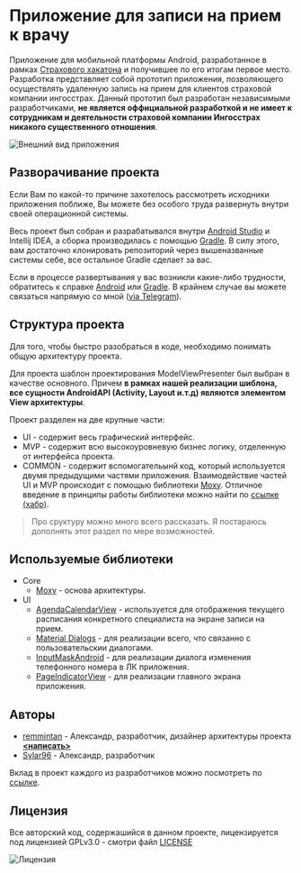 # Приложение для записи на прием к врачу
Приложение для мобильной платформы Android, разработанное в рамках [Страхового хакатона](http://insurancehack.ru/) и получившее по его итогам первое место.
Разработка представляет собой прототип приложения, позволяющего осуществлять удаленную запись на прием для клиентов страховой компании ингосстрах.
Данный прототип был разработан независимыми разработчиками, **не является оффициальной разработкой и не имеет к сотрудникам и деятельности страховой компании Ингосстрах никакого существенного отношения**.

![Внешний вид приложения](https://github.com/remmintan/ingos/blob/master/gitscreenshots/main_screenshot.png)

## Разворачивание проекта
Если Вам по какой-то причине захотелось рассмотреть исходники приложения поближе, Вы можете без особого труда развернуть внутри своей операционной системы.

Весь проект был собран и разрабатывался внутри [Android Studio](https://developer.android.com/studio/index.html) и Intellij IDEA, а сборка производилась с помощью [Gradle](https://gradle.org/).
В силу этого, вам достаточно клонировать репозиторий через вышеназванные системы себе, все остальное Gradle сделает за вас.

Если в процессе развертывания у вас возникли какие-либо трудности, обратитесь к справке [Android](https://developer.android.com/index.html) или [Gradle](https://gradle.org/docs).
В крайнем случае вы можете связаться напрямую со мной ([via Telegram](https://t.me/alexmojar)).

## Структура проекта
Для того, чтобы быстро разобраться в коде, необходимо понимать общую архитектуру проекта.

Для проекта шаблон проектирования ModelViewPresenter был выбран в качестве основного. Причем **в рамках нашей реализации шиблона, все сущности AndroidAPI (Activity, Layout и.т.д) являются элементом View архитектуры**.

Проект разделен на две крупные части:
* UI - содержит весь графический интерфейс.
* MVP - содержит всю высокоуровневую бизнес логику, отделенную от интерфейса проекта.
* COMMON - содержит вспомогательынй код, который используется двумя предыдущими частями приложения.
Взаимодействие частей UI и MVP происходит с помощью библиотеки [Moxy](https://github.com/Arello-Mobile/Moxy). 
Отличное введение в принципы работы библиотеки можно найти по [ссылке (хабр)](https://habrahabr.ru/post/276189/).

> Про сруктуру можно много всего рассказать. Я постараюсь дополнять этот раздел по мере возможностей.
## Используемые библиотеки
* Core
  * [Moxy](https://github.com/Arello-Mobile/Moxy) - основа архитектуры.
* UI
  * [AgendaCalendarView](https://github.com/Tibolte/AgendaCalendarView) - используется для отображения текущего расписания конкретного специалиста на экране записи на прием.
  * [Material Dialogs](https://github.com/afollestad/material-dialogs) - для реализации всего, что связанно с пользовательскии диалогами.
  * [InputMaskAndroid](https://github.com/RedMadRobot/input-mask-android) - для реализации диалога изменения телефонного номера в ЛК приложения.
  * [PageIndicatorView](https://github.com/romandanylyk/PageIndicatorView) - для реализации главного экрана приложения.
## Авторы
* [remmintan](https://github.com/remmintan) - Александр, разработчик, дизайнер архитектуры проекта **[<написать>](https://t.me/alexmojar)**
* [Sylar96](https://github.com/Sylar96) - Александр, разработчик

Вклад в проект каждого из разработчиков можно посмотреть по [ссылке](https://github.com/remmintan/ingos/graphs/contributors).
## Лицензия
Все авторский код, содержашийся в данном проекте, лицензируется под лицензией GPLv3.0 - смотри файл [LICENSE](https://github.com/remmintan/ingos/blob/master/LICENSE.md)

![Лицензия](https://www.gnu.org/graphics/gplv3-127x51.png)
